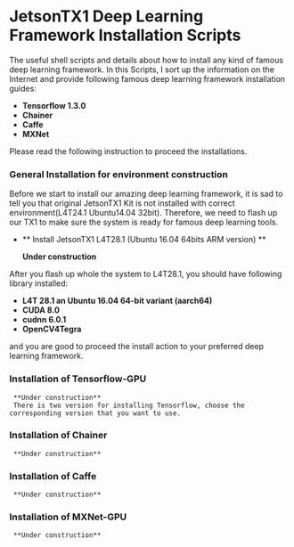 # JetsonTX1 Deep Learning Framework Installation Scripts
The useful shell scripts and details about how to install any kind of famous deep learning framework. In this Scripts, I sort up the information on the Internet and provide following famous deep learning framework installation guides:

- **Tensorflow 1.3.0**
- **Chainer**
- **Caffe**
- **MXNet**

Please read the following instruction to proceed the installations.

### General Installation for environment construction
Before we start to install our amazing deep learning framework, it is sad to tell you that original JetsonTX1 Kit is not installed with correct environment(L4T24.1 Ubuntu14.04 32bit). Therefore, we need to flash up our TX1 to make sure the system is ready for famous deep learning tools.

- ** Install JetsonTX1 L4T28.1 (Ubuntu 16.04 64bits ARM version) **

     **Under construction**



After you flash up whole the system to L4T28.1, you should have following library installed:

- **L4T 28.1 an Ubuntu 16.04 64-bit variant (aarch64)**
- **CUDA 8.0**
- **cudnn 6.0.1**
- **OpenCV4Tegra**

and you are good to proceed the install action to your preferred deep learning framework.


### Installation of Tensorflow-GPU
     **Under construction**
     There is two version for installing Tensorflow, choose the corresponding version that you want to use.


### Installation of Chainer
     **Under construction**

### Installation of Caffe
     **Under construction**

### Installation of MXNet-GPU
     **Under construction**
